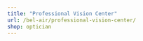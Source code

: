 ```yaml
---
title: "Professional Vision Center"
url: /bel-air/professional-vision-center/
shop: optician
---
```


